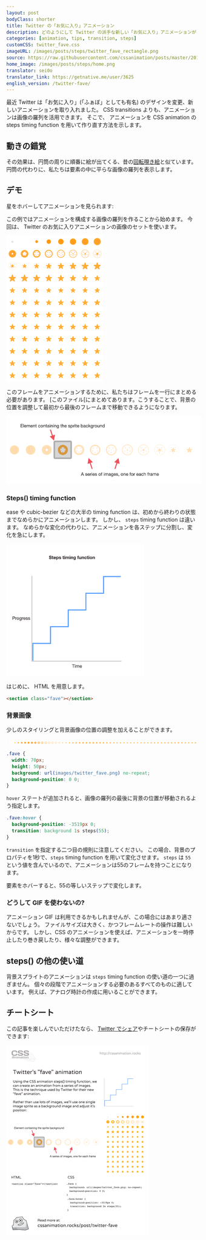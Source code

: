 ```yaml
---
layout: post
bodyClass: shorter
title: Twitter の「お気に入り」アニメーション
description: どのようにして Twitter の派手な新しい「お気に入り」アニメーションが CSS の steps() timing function を用いて動いているのか、考えてみましょう。
categories: [animation, tips, transition, steps]
customCSS: twitter_fave.css
imageURL: /images/posts/steps/twitter_fave_rectangle.png
source: https://raw.githubusercontent.com/cssanimation/posts/master/2015-01-17-twitter-fave.md
home_image: /images/posts/steps/home.png
translator: sei0o
translator_link: https://getnative.me/user/3625
english_version: /twitter-fave/
---
```


最近 Twitter は「お気に入り」(「ふぁぼ」としても有名) のデザインを変更、新しいアニメーションを取り入れました。 CSS transitions よりも、アニメーションは画像の羅列を活用できます。 そこで、 アニメーションを CSS animation の steps timing function を用いて作り直す方法を示します。

## 動きの錯覚

その効果は、円筒の周りに順番に絵が出てくる、昔の[回転覗き絵](http://en.wikipedia.org/wiki/Zoetrope)と似ています。 円筒の代わりに、私たちは要素の中に平らな画像の羅列を表示します。

## デモ

星をホバーしてアニメーションを見られます:

<section class="fave demo-container tap-to-activate"></section>

この例ではアニメーションを構成する画像の羅列を作ることから始めます。 今回は、 Twitter のお気に入りアニメーションの画像のセットを使います。

<img src="/images/posts/steps/twitter_fave_rectangle.png" alt="Frames from Twitter's fave icon animation" style="max-width:256px" />

このフレームをアニメーションするために、私たちはフレームを一行にまとめる必要があります。 [このファイル[にまとめてあります。こうすることで、背景の位置を調整して最初から最後のフレームまで移動できるようになります。

<img src="/images/posts/steps/frames.png" alt="How the background images are positioned within an element" style="max-width:514px" />

### Steps() timing function

ease や cubic-bezier などの大半の timing function は、初めから終わりの状態までなめらかにアニメーションします。 しかし、 `steps` timing function は違います。 なめらかな変化の代わりに、アニメーションを各ステップに分割し、変化を急にします。

<img src="/images/posts/steps/steps.png" alt="How the steps function is illustrated on a graph, as a series of discrete steps" style="max-width:362px" />

はじめに、 HTML を用意します。

```html
<section class="fave"></section>
```

### 背景画像

少しのスタイリングと背景画像の位置の調整を加えることができます。

![Image sprite for the animation](/images/posts/steps/twitter_fave.png)

```css
.fave {
  width: 70px;
  height: 50px;
  background: url(images/twitter_fave.png) no-repeat;
  background-position: 0 0;
}
```

`hover` ステートが追加されると、画像の羅列の最後に背景の位置が移動されるよう指定します。

```css
.fave:hover {
  background-position: -3519px 0;
  transition: background 1s steps(55);
}
```

`transition` を指定する二つ目の規則に注意してください。 この場合、背景のプロパティを1秒で、`steps` timing function を用いて変化させます。 `steps` は `55` という値を含んでいるので、アニメーションは55のフレームを持つことになります。

要素をホバーすると、55の等しいステップで変化します。

### どうして GIF を使わないの?

アニメーション GIF は利用できるかもしれませんが、この場合にはあまり適さないでしょう。 ファイルサイズは大きく、かつフレームレートの操作は難しいからです。 しかし、CSS のアニメーションを使えば、アニメーションを一時停止したり巻き戻したり、様々な調整ができます。

## steps() の他の使い道

背景スプライトのアニメーションは `steps` timing function の使い道の一つに過ぎません。 個々の段階でアニメーションする必要のあるすべてのものに適しています。 例えば、アナログ時計の作成に用いることができます。

## チートシート

この記事を楽しんでいただけたなら、 [Twitter でシェア](https://twitter.com/intent/tweet?text=Recreate%20the%20Twitter%20fave%20icon%20animation&url=https://cssanimation.rocks/post/twitter-fave/&original_referer=https://cssanimation.rocks)やチートシートの保存ができます:

<img src="/tips/twitter-fave.png" alt="Share this summary on Twitter" style="max-width:375px" />

